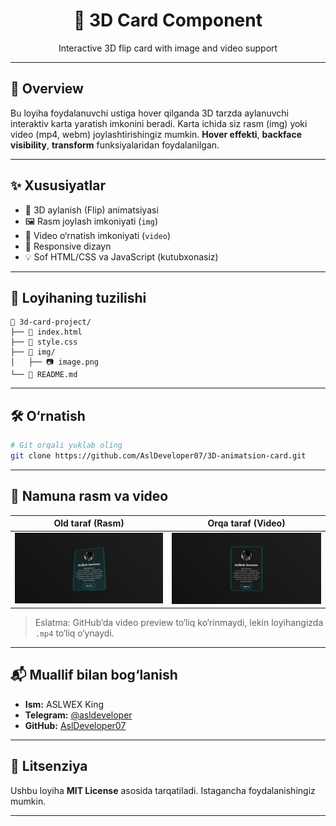 <div align="center">
  <h1>🎴 3D Card Component</h1>
  <p>Interactive 3D flip card with image and video support</p>
</div>

---

## 📌 Overview

Bu loyiha foydalanuvchi ustiga hover qilganda 3D tarzda aylanuvchi interaktiv karta yaratish imkonini beradi. Karta ichida siz rasm (img) yoki video (mp4, webm) joylashtirishingiz mumkin. **Hover effekti**, **backface visibility**, **transform** funksiyalaridan foydalanilgan.

---

## ✨ Xususiyatlar

- 🔁 3D aylanish (Flip) animatsiyasi
- 🖼 Rasm joylash imkoniyati (`img`)
- 🎥 Video o‘rnatish imkoniyati (`video`)
- 📱 Responsive dizayn
- 💡 Sof HTML/CSS va JavaScript (kutubxonasiz)

---

## 📂 Loyihaning tuzilishi

```
📁 3d-card-project/
├── 📄 index.html
├── 📄 style.css
├── 📁 img/
│   ├── 📷 image.png
└── 📄 README.md
```

---

## 🛠 O‘rnatish

```bash
# Git orqali yuklab oling
git clone https://github.com/AslDeveloper07/3D-animatsion-card.git
```
---





## 🧪 Namuna rasm va video

| Old taraf (Rasm) | Orqa taraf (Video) |
|------------------|--------------------|
| ![Card Front](./admin/image%20copy.png) | ![Card Back](./admin/image.png) |

> Eslatma: GitHub’da video preview to‘liq ko‘rinmaydi, lekin loyihangizda `.mp4` to‘liq o‘ynaydi.

---

## 📬 Muallif bilan bog‘lanish

- **Ism:** ASLWEX King
- **Telegram:** [@asldeveloper](https://t.me/knyaz_blvck)
- **GitHub:** [AslDeveloper07](https://github.com/AslDeveloper07)

---

## 📜 Litsenziya

Ushbu loyiha **MIT License** asosida tarqatiladi. Istagancha foydalanishingiz mumkin.

---
